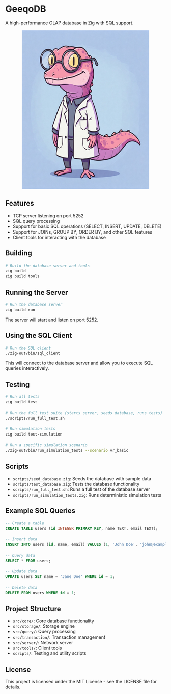 # GeeqoDB

A high-performance OLAP database in Zig with SQL support.

<!-- <div style="display: flex; justify-content: center;"> -->
<div style="text-align: center;">
<img src="./artwork/geeqodb.jpg"  alt="Alternative text" width="400" height="500">
</div>

## Features

- TCP server listening on port 5252
- SQL query processing
- Support for basic SQL operations (SELECT, INSERT, UPDATE, DELETE)
- Support for JOINs, GROUP BY, ORDER BY, and other SQL features
- Client tools for interacting with the database

## Building

```bash
# Build the database server and tools
zig build
zig build tools
```

## Running the Server

```bash
# Run the database server
zig build run
```

The server will start and listen on port 5252.

## Using the SQL Client

```bash
# Run the SQL client
./zig-out/bin/sql_client
```

This will connect to the database server and allow you to execute SQL queries interactively.

## Testing

```bash
# Run all tests
zig build test

# Run the full test suite (starts server, seeds database, runs tests)
./scripts/run_full_test.sh

# Run simulation tests
zig build test-simulation

# Run a specific simulation scenario
./zig-out/bin/run_simulation_tests --scenario vr_basic
```

## Scripts

- `scripts/seed_database.zig`: Seeds the database with sample data
- `scripts/test_database.zig`: Tests the database functionality
- `scripts/run_full_test.sh`: Runs a full test of the database server
- `scripts/run_simulation_tests.zig`: Runs deterministic simulation tests

## Example SQL Queries

```sql
-- Create a table
CREATE TABLE users (id INTEGER PRIMARY KEY, name TEXT, email TEXT);

-- Insert data
INSERT INTO users (id, name, email) VALUES (1, 'John Doe', 'john@example.com');

-- Query data
SELECT * FROM users;

-- Update data
UPDATE users SET name = 'Jane Doe' WHERE id = 1;

-- Delete data
DELETE FROM users WHERE id = 1;
```

## Project Structure

- `src/core/`: Core database functionality
- `src/storage/`: Storage engine
- `src/query/`: Query processing
- `src/transaction/`: Transaction management
- `src/server/`: Network server
- `src/tools/`: Client tools
- `scripts/`: Testing and utility scripts

## License

This project is licensed under the MIT License - see the LICENSE file for details.
